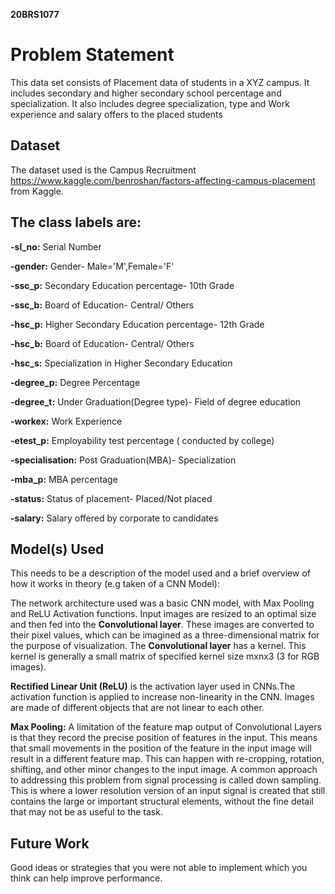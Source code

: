 **20BRS1077**
# Problem Statement 
This data set consists of Placement data of students in a XYZ campus. It includes secondary and higher secondary school percentage and specialization. It also includes degree specialization, type and Work experience and salary offers to the placed students
## Dataset

The dataset used is the Campus Recruitment https://www.kaggle.com/benroshan/factors-affecting-campus-placement from Kaggle. 

The class labels are:
<br>
-
**-sl_no:** Serial Number

**-gender:** Gender- Male='M',Female='F'

**-ssc_p:** Secondary Education percentage- 10th Grade

**-ssc_b:** Board of Education- Central/ Others

**-hsc_p:** Higher Secondary Education percentage- 12th Grade

**-hsc_b:** Board of Education- Central/ Others

**-hsc_s:** Specialization in Higher Secondary Education

**-degree_p:** Degree Percentage

**-degree_t:** Under Graduation(Degree type)- Field of degree education

**-workex:** Work Experience

**-etest_p:** Employability test percentage ( conducted by college)

**-specialisation:** Post Graduation(MBA)- Specialization

**-mba_p:** MBA percentage

**-status:** Status of placement- Placed/Not placed

**-salary:** Salary offered by corporate to candidates

## Model(s) Used

This needs to be a description of the model used and a brief overview of how it works in theory (e.g taken of a CNN Model): 

The network architecture used was a basic CNN model, with Max Pooling and ReLU Activation functions. Input images are resized to an optimal size and then fed into the **Convolutional layer**. These images are converted to their pixel values, which can be imagined as a three-dimensional matrix for the purpose of visualization. The **Convolutional layer** has a kernel. This kernel is generally a small matrix of specified kernel size mxnx3 (3 for RGB images). 
<br>

**Rectified Linear Unit (ReLU)** is the activation layer used in CNNs.The activation function is applied to increase non-linearity in the CNN. Images are made of different objects that are not linear to each other.


**Max Pooling:** A limitation of the feature map output of Convolutional Layers is that they record the precise position of features in the input. This means that small movements in the position of the feature in the input image will result in a different feature map. This can happen with re-cropping, rotation, shifting, and other minor changes to the input image. A common approach to addressing this problem from signal processing is called down sampling. This is where a lower resolution version of an input signal is created that still contains the large or important structural elements, without the fine detail that may not be as useful to the task.

## Future Work
Good ideas or strategies that you were not able to implement which you think can help  improve performance.